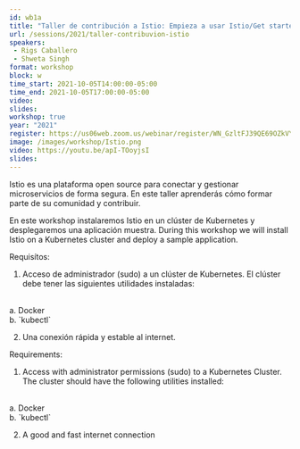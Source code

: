 ```yaml
---
id: wb1a
title: "Taller de contribución a Istio: Empieza a usar Istio/Get started with Istio"
url: /sessions/2021/taller-contribuvion-istio
speakers:
 - Rigs Caballero 
 - Shweta Singh
format: workshop
block: w
time_start: 2021-10-05T14:00:00-05:00
time_end: 2021-10-05T17:00:00-05:00
video:
slides:
workshop: true
year: "2021"
register: https://us06web.zoom.us/webinar/register/WN_GzltFJ39QE69OZkVYLZaQA
image: /images/workshop/Istio.png
video: https://youtu.be/apI-TOoyjsI
slides:
---
```


Istio es una plataforma open source para conectar y gestionar microservicios de forma segura. En este taller aprenderás cómo formar parte de su comunidad y contribuir.

En este workshop instalaremos Istio en un clúster de Kubernetes y desplegaremos una aplicación muestra. 
During this workshop we will install Istio on a Kubernetes cluster and deploy a sample application.

Requisítos:
1. Acceso de administrador (sudo) a un clúster de Kubernetes. El clúster debe tener las siguientes utilidades instaladas:
  <br>
  a. Docker
  <br>
  b. `kubectl`

2. Una conexión rápida y estable al internet.


Requirements:
1. Access with administrator permissions (sudo) to a Kubernetes Cluster. The cluster should have the following utilities installed:
  <br>
  a. Docker
  <br>
  b. `kubectl`

2. A good and fast internet connection
